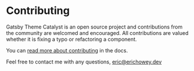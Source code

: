 # Contributing

Gatsby Theme Catalyst is an open source project and contributions from the community are welcomed and encouraged. All contributions are valued whether it is fixing a typo or refactoring a component.

You can [read more about contributing](https://www.gatsbycatalyst.com/docs/contribution/) in the docs.

Feel free to contact me with any questions, eric@erichowey.dev
